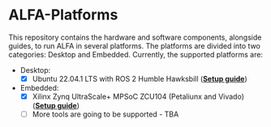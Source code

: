 # ALFA-Platforms

This repository contains the hardware and software components, alongside guides, to run ALFA in several platforms. The platforms are divided into two categories: Desktop and Embedded. Currently, the supported platforms are:

- Desktop:
  - [x] Ubuntu 22.04.1 LTS with ROS 2 Humble Hawksbill ([**Setup guide**](https://github.com/alfa-project/alfa-platforms/tree/main/desktop/instructions/README.md))
- Embedded:
  - [x] Xilinx Zynq UltraScale+ MPSoC ZCU104 (Petaliunx and Vivado) ([**Setup guide**](https://github.com/alfa-project/alfa-platforms/Xilinx/instructions/README.md))
  - [ ] More tools are going to be supported - TBA
